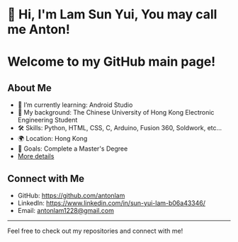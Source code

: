 # 👋 Hi, I'm Lam Sun Yui, You may call me Anton!

# Welcome to my GitHub main page!

## About Me
- 🌱 I’m currently learning: Android Studio
- 💼 My background: The Chinese University of Hong Kong Electronic Engineering Student
- 🛠️ Skills: Python, HTML, CSS, C, Arduino, Fusion 360, Soldwork, etc...
- 🌍 Location: Hong Kong
- 🎯 Goals: Complete a Master's Degree
- [More details](https://antonlam.github.io/Self-Intro/)

## Connect with Me
- GitHub: https://github.com/antonlam
- LinkedIn: https://www.linkedin.com/in/sun-yui-lam-b06a43346/
- Email: antonlam1228@gmail.com

---
Feel free to check out my repositories and connect with me!


